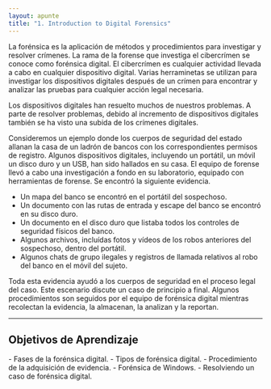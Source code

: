 ```yaml
---
layout: apunte
title: "1. Introduction to Digital Forensics"
---
```


La forénsica es la aplicación de métodos y procedimientos para investigar y resolver crímenes. La rama de la forense que investiga el cibercrímen se conoce como forénsica digital. El cibercrímen es cualquier actividad llevada a cabo en cualquier dispositivo digital. Varias herraminetas se utilizan para investigar los dispositivos digitales después de un crímen para encontrar y analizar las pruebas para cualquier acción legal necesaria.

Los dispositivos digitales han resuelto muchos de nuestros problemas. A parte de resolver problemas, debido al incremento de dispositivos digitales también se ha visto una subida de los crímenes digitales.

Consideremos un ejemplo donde los cuerpos de seguridad del estado allanan la casa de un ladrón de bancos con los correspondientes permisos de registro. Algunos dispositivos digitales, incluyendo un portátil, un móvil un disco duro y un USB, han sido hallados en su casa. El equipo de forense llevó a cabo una investigación a fondo en su laboratorio, equipado con herramientas de forense. Se encontró la siguiente evidencia.

- Un mapa del banco se encontró en el portátil del sospechoso.
- Un documento con las rutas de entrada y escape del banco se encontró en su disco duro.
- Un documento en el disco duro que listaba todos los controles de seguridad físicos del banco.
- Algunos archivos, incluídas fotos y vídeos de los robos anteriores del sospechoso, dentro del portátil.
- Algunos chats de grupo ilegales y registros de llamada relativos al robo del banco en el móvil del sujeto.

Toda esta evidencia ayudó a los cuerpos de seguridad en el proceso legal del caso. Este escenario discute un caso de principio a final. Algunos procedimientos son seguidos por el equipo de forénsica digital mientras recolectan la evidencia, la almacenan, la analizan y la reportan.

-------------------------
<h2>Objetivos de Aprendizaje</h2>
- Fases de la forénsica digital.
- Tipos de forénsica digital.
- Procedimiento de la adquisición de evidencia.
- Forénsica de Windows.
- Resolviendo un caso de forénsica digital.

